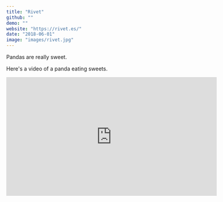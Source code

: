 ```yaml
---
title: "Rivet"
github: ""
demo: ""
website: "https://rivet.es/"
date: "2018-06-01"
image: "images/rivet.jpg"
---
```


Pandas are really sweet.

Here's a video of a panda eating sweets.

<iframe width="560" height="315" src="https://www.youtube.com/embed/4n0xNbfJLR8" frameborder="0" allowfullscreen></iframe>
